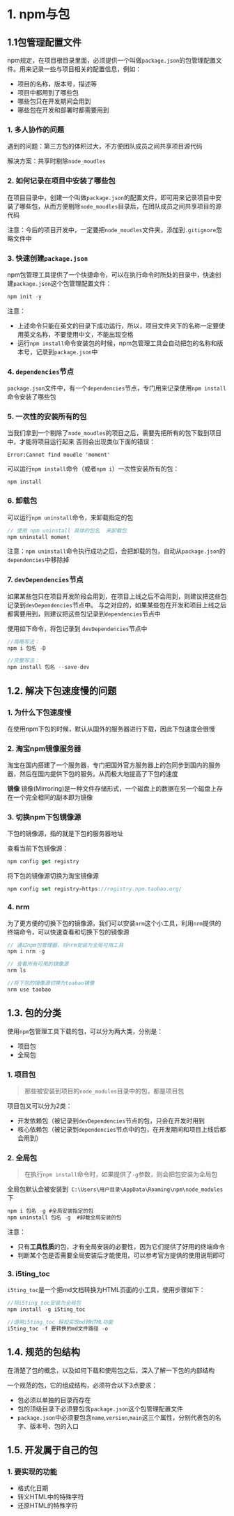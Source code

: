 # 1. npm与包
## 1.1包管理配置文件
npm规定，在项目根目录里面，必须提供一个叫做`package.json`的包管理配置文件。用来记录一些与项目相关的配置信息，例如：
- 项目的名称，版本号，描述等
- 项目中都用到了哪些包
- 哪些包只在开发期间会用到
- 哪些包在开发和部署时都需要用到

### 1. 多人协作的问题
遇到的问题：第三方包的体积过大，不方便团队成员之间共享项目源代码

解决方案：共享时剔除`node_moudles`

### 2. 如何记录在项目中安装了哪些包
在项目目录中，创建一个叫做`package.json`的配置文件，即可用来记录项目中安装了哪些包，从而方便剔除`node_moudles`目录后，在团队成员之间共享项目的源代码

注意：今后的项目开发中，一定要把`node_moudles`文件夹，添加到`.gitignore`忽略文件中

### 3. 快速创建`package.json`
npm包管理工具提供了一个快捷命令，可以在执行命令时所处的目录中，快速创建`package.json`这个包管理配置文件：
```js
npm init -y
```

注意：
- 上述命令只能在英文的目录下成功运行，所以，项目文件夹下的名称一定要使用英文名称，不要使用中文，不能出现空格
- 运行`npm install`命令安装包的时候，npm包管理工具会自动把包的名称和版本号，记录到`package.json`中


### 4. `dependencies`节点
`package.json`文件中，有一个`dependencies`节点，专门用来记录使用`npm install`命令安装了哪些包

### 5. 一次性的安装所有的包

当我们拿到一个剔除了`node_moudles`的项目之后，需要先把所有的包下载到项目中，才能将项目运行起来
否则会出现类似下面的错误：
```
Error:Cannot find moudle 'moment'
```

可以运行`npm install`命令（或者`npm i`）一次性安装所有的包：
```
npm install
```
### 6. 卸载包
可以运行`npm uninstall`命令，来卸载指定的包
```js
// 使用 npm uninstall 具体的包名  来卸载包
npm uninstall moment
```

注意：`npm uninstall`命令执行成功之后，会把卸载的包，自动从`package.json`的`dependencies`中移除掉

### 7. `devDependencies`节点
如果某些包只在项目开发阶段会用到，在项目上线之后不会用到，则建议把这些包记录到`devDependencies`节点中。
与之对应的，如果某些包在开发和项目上线之后都需要用到，则建议把这些包记录到`dependencies`节点中

使用如下命令，将包记录到 `devDependencies`节点中
```js
//简略写法：
npm i 包名 -D

//完整写法：
npm install 包名 --save-dev
```


## 1.2. 解决下包速度慢的问题
###  1. 为什么下包速度慢
在使用npm下包的时候，默认从国外的服务器进行下载，因此下包速度会很慢

### 2. 淘宝npm镜像服务器
淘宝在国内搭建了一个服务器，专门把国外官方服务器上的包同步到国内的服务器，然后在国内提供下包的服务。从而极大地提高了下包的速度

**镜像**
镜像(Mirroring)是一种文件存储形式，一个磁盘上的数据在另一个磁盘上存在一个完全相同的副本即为镜像

### 3. 切换npm下包镜像源
下包的镜像源，指的就是下包的服务器地址

查看当前下包镜像源：
```js
npm config get registry
```

将下包的镜像源切换为淘宝镜像源
```js
npm config set registry=https://registry.npm.taobao.org/
```

### 4. nrm
为了更方便的切换下包的镜像源，我们可以安装`nrm`这个小工具，利用`nrm`提供的终端命令，可以快速查看和切换下包的镜像源

```js
// 通过npm包管理器，将nrm安装为全局可用工具
npm i nrm -g

// 查看所有可用的镜像源
nrm ls

//将下包的镜像源切换为toabao镜像
nrm use taobao
```
## 1.3. 包的分类
使用`npm`包管理工具下载的包，可以分为两大类，分别是：
- 项目包
- 全局包

### 1. 项目包
> 那些被安装到项目的`node_modules`目录中的包，都是项目包

项目包又可以分为2类：
- 开发依赖包（被记录到`devDependencies`节点的包，只会在开发时用到
- 核心依赖包（被记录到`dependencies`节点中的包，在开发期间和项目上线后都会用到）

### 2. 全局包 
> 在执行`npm install`命令时，如果提供了`-g`参数，则会把包安装为全局包

全局包默认会被安装到` C:\Users\用户目录\AppData\Roaming\npm\node_modules`下

```js
npm i 包名 -g #全局安装指定的包
npm uninstall 包名 -g  #卸载全局安装的包
```

注意：
- 只有**工具性质**的包，才有全局安装的必要性，因为它们提供了好用的终端命令
- 判断某个包是否需要全局安装后才能使用，可以参考官方提供的使用说明即可

### 3. i5ting_toc
`i5ting_toc`是一个把md文档转换为HTML页面的小工具，使用步骤如下：
```js
//将i5ting_toc安装为全局包
npm install -g i5ting_toc

//调用i5ting_toc 轻松实现md转HTML功能
i5ting_toc -f 要转换的md文件路径 -o
```
## 1.4. 规范的包结构
在清楚了包的概念，以及如何下载和使用包之后，深入了解一下包的内部结构

一个规范的包，它的组成结构，必须符合以下3点要求：
- 包必须以单独的目录而存在
- 包的顶级目录下必须要包含`package.json`这个包管理配置文件
- `package.json`中必须要包含`name`,`version`,`main`这三个属性，分别代表包的名字、版本号、包的入口

## 1.5. 开发属于自己的包
### 1. 要实现的功能
- 格式化日期
- 转义HTML中的特殊字符
- 还原HTML的特殊字符


